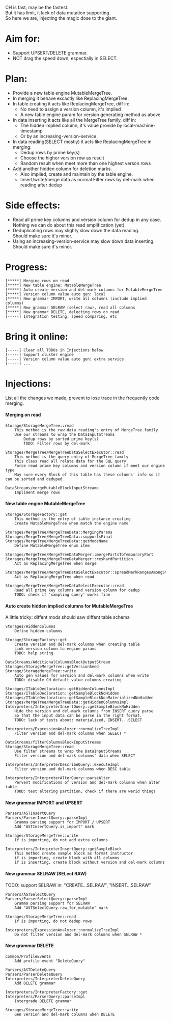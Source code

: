 CH is fast, may be the fastest.  
But it has limit, it lack of data mutation supporting.  
So here we are, injecting the magic dose to the giant.  

# Aim for:
* Support UPSERT/DELETE grammar.
* NOT drag the speed down, espectially in SELECT.

# Plan:
* Provide a new table engine MutableMergeTree.
* In merging it behave excactly like ReplacingMergeTree.
* In table creating it acts like ReplacingMergeTree, diff in:
  * No need to assign a version column, it's implied
  * A new table engine param for version generating method as above
* In data inserting it acts like all the MergeTree family, diff in:
  * The hidden implied column,
    it's value provide by local-machine-timestamp
  * Or by an increasing-version-service
* In data reading(SELECT mostly) it acts like ReplacingMergeTree in merging:
  * Dedup rows by prime key(s)
  * Choose the higher version row as result
  * Random result when meet more than one highest verson rows
* Add another hidden column for deletion marks.
  * Also implied, create and maintain by the table engine.
  * Insert/write/merge data as normal
    Filter rows by del-mark when reading after dedup

# Side effects:
* Read all prime key columns and version column for dedup in any case.  
  Nothing we can do about this read amplification (yet).
* Deduplicating rows may slighty slow down the data reading.  
  Should make sure it's minor.
* Using an increasing-version-service may slow down data inserting.  
  Should make sure it's minor.

# Progress:
```
[*****] Merging rows on read
[*****] New table engine: MutableMergeTree
[*****] Auto create version and del-mark columns for MutableMergeTree
[*****] Version column value auto gen: local
[*****] New grammar IMPORT, write all columns (include implied columns)
[*****] New grammar SELRAW (select raw), read all columns
[*****] New grammar DELETE, delecting rows on read
[-----] Integration testing, speed comparing, etc
```

# Bring it online:
```
[-----] Clear all TODOs in Injections below
[-----] Support cluster engine
[-----] Version column value auto gen: extra service
[-----] ...
```

# Injections:
List all the changes we made, prevent to lose trace in the frequently code merging.

#### Merging on read
```
Storage/StorageMergeTree::read
    This method is the raw data reading's entry of MergeTree family
    Use our streams to wrap the DataInputStreams
        Dedup rows by sorted prime key(s)
        TODO: Filter rows by del-mark
```
```
Storages/MergeTree/MergeTreeDataSelectExecutor::read
    This method is the query entry of MergeTree family
    This class read all relate data for the SQL query
    Force read prime key columns and version column if meet our engine type
    May sure every Block of this table has these columns' info so it can be sorted and deduped
```
```
DataStreams/mergeMutableBlockInputStreams
    Impliment merge rows
```

#### New table engine MutableMergeTree
```
Storage/StorageFactory::get
    This method is the entry of table instance creating
    Create MutableMergeTree when match the engine name
```
```
Storages/MergeTree/MergeTreeData::MergingParams
Storages/MergeTree/MergeTreeData::supportsFinal
Storages/MergeTree/MergeTreeData::getModeName
    Define MutableMergeTree enum item
```
```
Storages/MergeTree/MergeTreeDataMerger::mergePartsToTemporaryPart
Storages/MergeTree/MergeTreeDataMerger::reshardPartition
    Act as ReplacingMergeTree when merge
```
```
Storages/MergeTree/MergeTreeDataSelectExecutor::spreadMarkRangesAmongStreamsFinal
    Act as ReplacingMergeTree when read
```
```
Storages/MergeTree/MergeTreeDataSelectExecutor::read
    Read all prime key columns and version column for dedup
    TODO: check if 'sampling query' works fine
```

#### Auto create hidden implied columns for MutableMergeTree
A little tricky: diffent mods should saw diffent table schema
```
Storages/HiddenColumns
    Define hidden columns
```
```
Storage/StorageFactory::get
    Create version and del-mark columns when creating table
    Link version column to engine params
    TODO: help string
```
```
DataStreams/AdditionalColumnsBlockOutputStream
Storages/StorageMergeTree::getVersionSeed
Storage/StorageMergeTree::write
    Auto gen values for version and del-mark columns when write
    TODO: disable CH default value columns creating
```
```
Storages/ITableDeclaration::getHiddenColumnsImpl
Storages/ITableDeclaration::getSampleBlockNoHidden
Storages/ITableDeclaration::getSampleBlockNonMaterializedNoHidden
Storages/MergeTree/MergeTreeData::getHiddenColumnsImpl
Interpreters/InterpreterInsertQuery::getSampleBlockNoHidden
    Hide the version and del-mark columns from INSERT query parse
    So that the input data can be parse in the right format.
    TODO: lack of tests about: materialized, INSERT...SELECT
```
```
Interpreters/ExpressionAnalyzer::normalizeTreeImpl
    Filter version and del-mark columns when SELECT *
```
```
DataStreams/filterColumnsBlockInputStreams
Storage/StorageMergeTree::read
    Use filter streams to wrap the DataInputStreams
    Filter version and del-mark columns' data when SELECT
```
```
Interpreters/InterpreterDescribeQuery::executeImpl
    Filter version and del-mark columns when DESC table
```
```
Interpreters/InterpreterAlterQuery::parseAlter
    Pervent modifications of version and del-mark columns when alter table
    TOOD: test altering partition, check if there are werid things
```

#### New grammar IMPORT and UPSERT
```
Parsers/ASTInsertQuery
Parsers/ParserInsertQuery::parseImpl
    Gramma parsing support for IMPORT / UPSERT
    Add "ASTInsertQuery.is_import" mark
```
```
Storages/StorageMergeTree::write
    If is importing, do not add extra columns
```
```
Interpreters/InterpreterInsertQuery::getSampleBlock
    This method create sample block as format instructor
    if is importing, create block with all columns
    if is inserting, create block without version and del-mark columns
```

#### New grammar SELRAW (SELect RAW)
TODO: support SELRAW in: "CREATE...SELRAW", "INSERT...SELRAW"
```
Parsers/ASTSelectQuery
Parsers/ParserSelectQuery::parseImpl
    Gramma parsing support for SELRAW
    Add "ASTSelectQuery.raw_for_mutable" mark
```
```
Storages/StorageMergeTree::read
    If is importing, do not dedup rows
```
```
Interpreters/ExpressionAnalyzer::normalizeTreeImpl
    Do not filter version and del-mark columns when SELRAW *
```

#### New grammar DELETE
```
Common/ProfileEvents
    Add profile event "DeleteQuery"
```
```
Parsers/ASTDeleteQuery
Parsers/ParserDeleteQuery
Interpreters/InterpreterDeleteQuery
    Add DELETE grammar
```
```
Interpreters/InterpreterFactory::get
Interpreters/ParserQuery::parseImpl
    Intergrade DELETE grammar
```
```
Storages/StorageMergeTree::write
    Gen version and del-mark columns when DELETE
```
